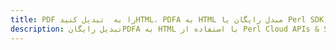 ---title: PDF را به  تبدیل کنیدHTML، PDFA به HTML مبدل رایگان یا Perl SDKdescription: تبدیل رایگانPDFA به HTML با استفاده از Perl Cloud APIs & SDK همچنین اسناد PDF را در Cloud ایجاد، ویرایش و رندر کنید.---
